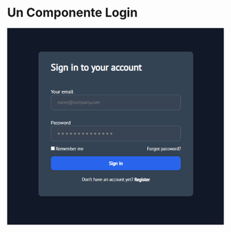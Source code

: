 # Un Componente Login 
![imagelogin](https://github.com/i4ngel/Login/blob/0da599be0a41857d3a7bc2d34e2fea1721072374/login/img/presentacion.png?raw=true)
